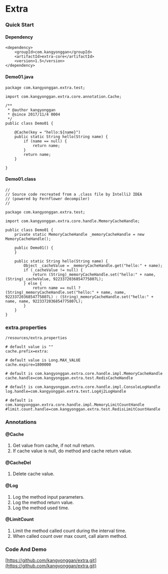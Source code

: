 # Extra

### Quick Start
#### Dependency
```
<dependency>
    <groupId>com.kangyonggan</groupId>
    <artifactId>extra-core</artifactId>
    <version>1.5</version>
</dependency>
```

#### Demo01.java
```
package com.kangyonggan.extra.test;

import com.kangyonggan.extra.core.annotation.Cache;

/**
 * @author kangyonggan
 * @since 2017/11/4 0004
 */
public class Demo01 {

    @Cache(key = "hello:${name}")
    public static String hello(String name) {
        if (name == null) {
            return name;
        }
        return name;
    }

}
```

#### Demo01.class
```
//
// Source code recreated from a .class file by IntelliJ IDEA
// (powered by Fernflower decompiler)
//

package com.kangyonggan.extra.test;

import com.kangyonggan.extra.core.handle.MemoryCacheHandle;

public class Demo01 {
    private static MemoryCacheHandle _memoryCacheHandle = new MemoryCacheHandle();

    public Demo01() {
    }

    public static String hello(String name) {
        Object _cacheValue = _memoryCacheHandle.get("hello:" + name);
        if (_cacheValue != null) {
            return (String)_memoryCacheHandle.set("hello:" + name, (String)_cacheValue, 9223372036854775807L);
        } else {
            return name == null ? (String)_memoryCacheHandle.set("hello:" + name, name, 9223372036854775807L) : (String)_memoryCacheHandle.set("hello:" + name, name, 9223372036854775807L);
        }
    }
} 
```

### extra.properties
`/resources/extra.properties`

```
# default value is ""
cache.prefix=extra:

# default value is Long.MAX_VALUE
cache.expire=1800000

# default is com.kangyonggan.extra.core.handle.impl.MemoryCacheHandle
cache.handle=com.kangyonggan.extra.test.RedisCacheHandle

# default is com.kangyonggan.extra.core.handle.impl.ConsoleLogHandle
log.handle=com.kangyonggan.extra.test.Log4j2LogHandle

# default is com.kangyonggan.extra.core.handle.impl.MemoryLimitCountHandle
#limit.count.handle=com.kangyonggan.extra.test.RedisLimitCountHandle
```

### Annotations
#### @Cache
1. Get value from cache, if not null return.
2. If cache value is null, do method and cache return value.

#### @CacheDel
1. Delete cache value.

#### @Log
1. Log the method input parameters.
2. Log the method return value.
3. Log the method used time.

#### @LimitCount
1. Limit the method called count during the interval time.
2. When called count over max count, call alarm method.

### Code And Demo
[https://github.com/kangyonggan/extra.git](https://github.com/kangyonggan/extra.git)
